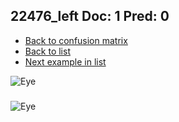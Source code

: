 ## 22476_left Doc: 1 Pred: 0
- [Back to confusion matrix](https://github.com/juliandewit/kaggle_retinopathy/blob/master/matrix.md)
- [Back to list](https://github.com/juliandewit/kaggle_retinopathy/blob/master/lists/10/list.md)
- [Next example in list](https://github.com/juliandewit/kaggle_retinopathy/blob/master/lists/10/22/2261_right.md)

![Eye](https://retinopaty.blob.core.windows.net/size1024/22476_left_1.jpeg)

### 

![Eye]()
